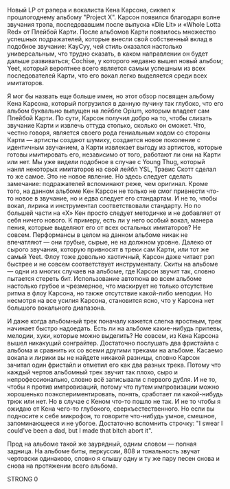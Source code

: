 Новый LP от рэпера и вокалиста Кена Карсона, сиквел к прошлогоднему альбому "Project X". Карсон появился благодаря волне звучания трэпа, последовавшим после выпуска «Die Lit» и «Whole Lotta Red» от Плейбой Карти. После альбомов Карти появилось множество успешных подражателей, которые внесли свой собственный вклад в подобное звучание: KayCyy, чей стиль оказался настолько универсальным, что трудно сказать, в каком направлении он будет дальше развиваться; Cochise, у которого недавно вышел новый альбом; Yeet, который вероятнее всего является самым успешным из всех последователей Карти, что его вокал легко выделяется среди всех имитаторов.

Я мог бы назвать еще больше имен, но этот обзор посвящен альбому Кена Карсона, который погрузился в данную пучину так глубоко, что его альбом буквально выпущен на лейбле Opium, которым владеет сам Плейбой Карти. По сути, Карсон получил добро на то, чтобы слизать звучание Карти и извлечь оттуда столько, сколько он сможет. Что, честно говоря, является своего рода гениальным ходом со стороны Карти — артисты создают шумиху, создается новое поколение с идентичным звучанием, а Карти извлекает выгоду из артистов, которые готовы имитировать его, независимо от того, работают ли они на Карти или нет. Мы уже видели подобное в случае с Young Thug, который нанял некоторых имитаторов на свой лейбл YSL, Трэвис Скотт сделал то же самое. Это не новое явление. Но здесь следует сделать замечание: подражателей вспоминают реже, чем оригинал. Кроме того, на данном альбоме Кен Карсон не только не смог привнести что-то новое в звучание, но и едва следует его стандартам. И не то, чтобы вокал, лирика и инструментал соответствовали стандарту. Но по большей части на «X» Кен просто следует методичке и не добавляет от себя ничего нового. К примеру, есть ли у него особый вокал, манера пения, которые выделяют его от всех остальных имитаторов? Не совсем. Перформансы в целом на данном альбоме никак не впечатляют — они грубые, сырые, не на должном уровне. Далеко от сырого звучания, которую привносят в треки сам Карти, или тот же самый Yeet. Флоу тоже довольно хаотичный, Карсон даже читает рэп быстрее и не совсем соответствует инструменталу. Скиты на альбоме — одни из многих случаев на альбоме, где Карсон звучит так, словно пытается стереть бит. Использование автотюна во всем альбоме настолько грубое и чрезмерное, что маскирует не только отсутствие ритма в флоу Карсона, но также отсутствие какой-либо мелодии. Но несмотря на все усилия Карсона, становится ясно, что у Карсона нет большого вокального диапазона.

И даже когда альбомный трек поначалу кажется слегка яростным, трек начинает быстро надоедать. Есть ли на альбоме какие-нибудь припевы, мелодии, хуки, которые можно выделить? Не совсем, из Кена Карсона вышел никакущий сонграйтер. Достаточно послушать два фристайла с альбома и сравнить их со всеми другими треками на альбоме. Касаемо вокала и лирики вы не найдете никакой разницы, словно Карсон зачитал один фристайл и отметил его как два разных трека. Потому что каждый чертов альбомный трек звучит так плохо, сыро и непрофессионально, словно всё записывали с первого дубля. И не то, чтобы я против импровизаций, потому что путем импровизации можно хорошенько поэкспериментировать, понять, сработает ли какой-нибудь трюк или нет. Но в случае с Кеном что-то пошло не так. И не то чтобы я ожидаю от Кена чего-то глубокого, сверхъестественного. Но если вы подносите к себе микрофон, то говорите что-нибудь умное, смешное, запоминающееся и не убогое. Достаточно вспомнить строчку: "I swear I could've been a dad, but I made that bitch abort it".

Прод на альбоме такой же заурядный, одним словом — полная задница. На альбоме биты, перкуссии, 808 и тональность звучат чертовски одинаково, словно я слышу одну и ту же пару песен снова и снова на протяжении всего альбома.

STRONG 0
